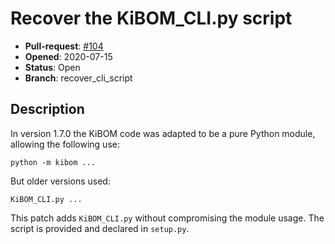 # Recover the KiBOM_CLI.py script

- **Pull-request**: [#104](https://github.com/SchrodingersGat/KiBoM/pull/104)
- **Opened**: 2020-07-15
- **Status**: Open
- **Branch**: recover_cli_script

## Description

In version 1.7.0 the KiBOM code was adapted to be a pure Python module, allowing the following use:

```
python -m kibom ...
```

But older versions used:

```
KiBOM_CLI.py ...
```

This patch adds `KiBOM_CLI.py` without compromising the module usage.
The script is provided and declared in `setup.py`.

